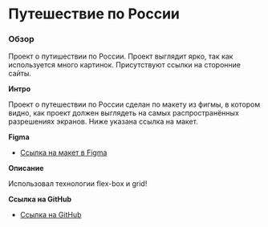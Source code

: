 # Путешествие по России

### Обзор
Проект о путишествии по России. Проект выглядит ярко, так как используется много картинок. Присутствуют ссылки на сторонние сайты.

**Интро**

Проект о путешествии по России сделан по макету из фигмы, в котором видно, как проект должен выглядеть на самых распространённых разрешениях экранов. Ниже указана ссылка на макет.

**Figma**

* [Ссылка на макет в Figma](https://www.figma.com/file/5S2WSbEFL6awjVWJ0NWL8Q/Sprint-3_-Russia-_-desktop-mobile?node-id=28503%3A0)

**Описание**

Использовал технологии flex-box и grid!

**Ссылка на GitHub**

* [Ссылка на GitHub](https://tarasovdancer1987.github.io/russian-travel/index.html)